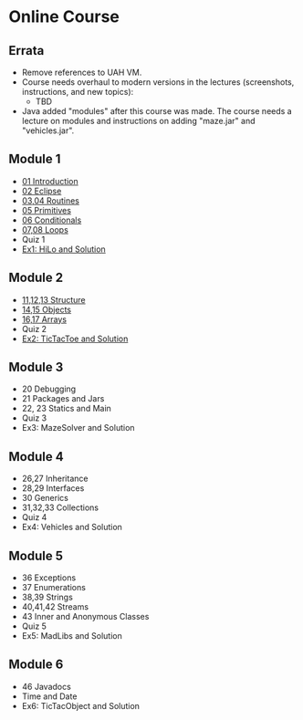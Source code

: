 # Online Course

## Errata

- Remove references to UAH VM.
- Course needs overhaul to modern versions in the lectures (screenshots, instructions, and new topics):
  - TBD
- Java added "modules" after this course was made. The course needs a lecture on modules and instructions on adding "maze.jar" and "vehicles.jar".

## Module 1
- [01 Introduction](Topics/Introduction)
- [02 Eclipse](Topics/Eclise)
- [03,04 Routines](Topics/Routines)
- [05 Primitives](Topics/Primitives)
- [06 Conditionals](Topics/Conditionals)
- [07,08 Loops](Topics/Loops)
- Quiz 1
- [Ex1: HiLo and Solution](Topics/Exercise1_HiLo)

## Module 2
- [11,12,13 Structure](Topics/Structure)
- [14,15 Objects](Topics/Objects)
- [16,17 Arrays](Topics/Arrays)
- Quiz 2
- [Ex2: TicTacToe and Solution](Topics/Exercise2_TicTacToe)

## Module 3
- 20 Debugging
- 21 Packages and Jars
- 22, 23 Statics and Main
- Quiz 3
- Ex3: MazeSolver and Solution

## Module 4
- 26,27 Inheritance
- 28,29 Interfaces
- 30 Generics
- 31,32,33 Collections
- Quiz 4
- Ex4: Vehicles and Solution

## Module 5
- 36 Exceptions
- 37 Enumerations
- 38,39 Strings
- 40,41,42 Streams
- 43 Inner and Anonymous Classes
- Quiz 5
- Ex5: MadLibs and Solution

## Module 6
- 46 Javadocs
- Time and Date
- Ex6: TicTacObject and Solution
